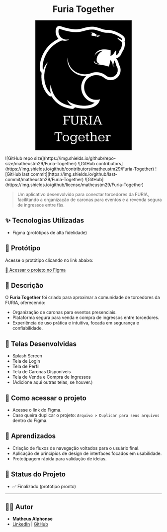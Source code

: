 <div align="center">

# Furia Together

![Banner do Projeto](imagens/Tela1.png)

</div>
![GitHub repo size](https://img.shields.io/github/repo-size/matheustm29/Furia-Together)
![GitHub contributors](https://img.shields.io/github/contributors/matheustm29/Furia-Together)
![GitHub last commit](https://img.shields.io/github/last-commit/matheustm29/Furia-Together)
![GitHub](https://img.shields.io/github/license/matheustm29/Furia-Together)

> Um aplicativo desenvolvido para conectar torcedores da FURIA, facilitando a organização de caronas para eventos e a revenda segura de ingressos entre fãs.

## ✨ Tecnologias Utilizadas
- Figma (protótipos de alta fidelidade)

## 🎨 Protótipo
Acesse o protótipo clicando no link abaixo:

[🔗 Acessar o projeto no Figma](https://www.figma.com/proto/d6NyhSRVoWYNkz3Dtu3rKF/Furia-Together?node-id=1-4&p=f&t=ZlhBmZIBWFJe6rmq-1&scaling=scale-down&content-scaling=fixed&page-id=1%3A2&starting-point-node-id=1%3A4)

## 📄 Descrição
O **Furia Together** foi criado para aproximar a comunidade de torcedores da FURIA, oferecendo:
- Organização de caronas para eventos presenciais.
- Plataforma segura para venda e compra de ingressos entre torcedores.
- Experiência de uso prática e intuitiva, focada em segurança e confiabilidade.

## 📸 Telas Desenvolvidas
- Splash Screen
- Tela de Login
- Tela de Perfil
- Tela de Caronas Disponíveis
- Tela de Venda e Compra de Ingressos
- (Adicione aqui outras telas, se houver.)


## 🚀 Como acessar o projeto
- Acesse o link do Figma.
- Caso queira duplicar o projeto: `Arquivo > Duplicar para seus arquivos` dentro do Figma.

## 🧠 Aprendizados
- Criação de fluxos de navegação voltados para o usuário final.
- Aplicação de princípios de design de interfaces focados em usabilidade.
- Prototipagem rápida para validação de ideias.

## 📌 Status do Projeto
- ✅ Finalizado (protótipo pronto)

---

## 👨‍💻 Autor

- **Matheus Alphonse**
- [LinkedIn](https://www.linkedin.com/in/matheus-alphonse-802637262/) | [GitHub](https://github.com/matheustm29)

